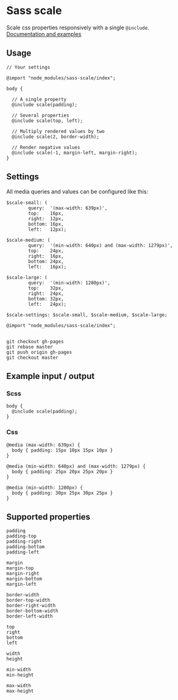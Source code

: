 # Sass scale

Scale css properties responsively with a single `@include`.<br />
[Documentation and examples](http://hkvalvik.github.io/sass-scale)

## Usage

    // Your settings

    @import "node_modules/sass-scale/index";

    body {

      // A single property
      @include scale(padding);

      // Several properties
      @include scale(top, left);

      // Multiply rendered values by two
      @include scale(2, border-width);

      // Render negative values
      @include scale(-1, margin-left, margin-right);
    }

## Settings

All media queries and values can be configured like this:

    $scale-small: (
            query:  '(max-width: 639px)',
            top:    16px,
            right:  12px,
            bottom: 16px,
            left:   12px);

    $scale-medium: (
            query:  '(min-width: 640px) and (max-width: 1279px)',
            top:    24px,
            right:  16px,
            bottom: 24px,
            left:   16px);

    $scale-large: (
            query:  '(min-width: 1280px)',
            top:    32px,
            right:  24px,
            bottom: 32px,
            left:   24px);

    $scale-settings: $scale-small, $scale-medium, $scale-large;

    @import "node_modules/sass-scale/index";


    git checkout gh-pages
    git rebase master
    git push origin gh-pages
    git checkout master


## Example input / output

### Scss

    body {
      @include scale(padding);
    }

### Css

    @media (max-width: 639px) {
      body { padding: 15px 10px 15px 10px }
    }

    @media (min-width: 640px) and (max-width: 1279px) {
      body { padding: 25px 20px 25px 20px }
    }

    @media (min-width: 1280px) {
      body { padding: 30px 25px 30px 25px }
    }

## Supported properties

    padding
    padding-top
    padding-right
    padding-bottom
    padding-left

    margin
    margin-top
    margin-right
    margin-bottom
    margin-left

    border-width
    border-top-width
    border-right-width
    border-bottom-width
    border-left-width

    top
    right
    bottom
    left

    width
    height

    min-width
    min-height

    max-width
    max-height